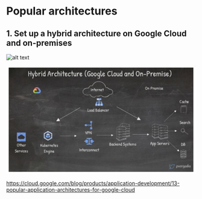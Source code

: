 # Popular architectures

## 1. Set up a hybrid architecture on Google Cloud and on-premises

![alt text](http://url/to/img.png)

![Hybrid Architecture](01-hybrid-env.jpg) 

https://cloud.google.com/blog/products/application-development/13-popular-application-architectures-for-google-cloud